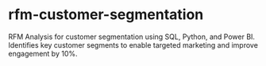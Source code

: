 # rfm-customer-segmentation
RFM Analysis for customer segmentation using SQL, Python, and Power BI. Identifies key customer segments to enable targeted marketing and improve engagement by 10%.
